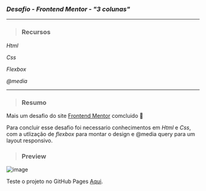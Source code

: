 ### _Desafio - Frontend Mentor - "3 colunas"_
---
>### Recursos

*Html*

*Css*

*Flexbox*

*@media*

---

>### Resumo

Mais um desafio do site <a href="https://www.frontendmentor.io/home" target="_blank">Frontend Mentor</a> comcluido 🥳

Para concluir esse desafio foi necessario conhecimentos em _Html_ e _Css_, com a utlização de _flexbox_ para montar o design e @media query para um layout responsivo.

>### Preview

![image](https://user-images.githubusercontent.com/119053161/225497151-a7cba9ef-061d-4708-8dc1-dbc3f2850f62.png)

Teste o projeto no GitHub Pages <a href="https://glitzdev.github.io/projeto-3colunas/">Aqui</a>.
